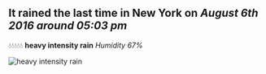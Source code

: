## It rained the last time in New York on *August 6th 2016 around 05:03 pm*
💧💧💧💧💧  **heavy intensity rain** *Humidity 67%*

![heavy intensity rain](http://openweathermap.org/img/w/10d.png)
